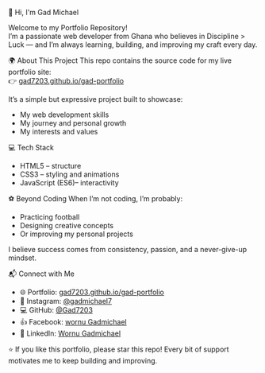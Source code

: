 👋 Hi, I'm Gad Michael

Welcome to my Portfolio Repository!  
I’m a passionate web developer from Ghana who believes in Discipline > Luck — and I’m always learning, building, and improving my craft every day.

🌍 About This Project
This repo contains the source code for my live portfolio site:  
👉 [gad7203.github.io/gad-portfolio](https://gad7203.github.io/gad-portfolio/)

It’s a simple but expressive project built to showcase:
- My web development skills  
- My journey and personal growth  
- My interests and values  

💻 Tech Stack
- HTML5 – structure  
- CSS3 – styling and animations  
- JavaScript (ES6)– interactivity  

⚽ Beyond Coding
When I’m not coding, I’m probably:
- Practicing football  
- Designing creative concepts  
- Or improving my personal projects  

I believe success comes from consistency, passion, and a never-give-up mindset.

📬 Connect with Me
- 🌐 Portfolio: [gad7203.github.io/gad-portfolio](https://gad7203.github.io/gad-portfolio/)  
- 💬 Instagram: [@gadmichael7](https://instagram.com/gadmichael7)  
- 💻 GitHub: [@Gad7203](https://github.com/Gad7203)  
- 👍 Facebook: [wornu Gadmichael](https://facebook.com/wornugadmichael)
- 💼 LinkedIn: [Wornu Gadmichael](https://www.linkedin.com/in/wornu-gadmichael-8532b9389?trk=contact-info)

⭐ If you like this portfolio, please star this repo!
Every bit of support motivates me to keep building and improving.
